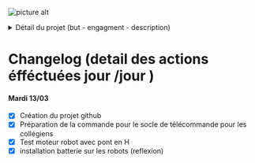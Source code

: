 ![picture alt](https://i62.servimg.com/u/f62/19/11/08/74/logoro10.png "Title is optional")
<details>
           <summary>Détail du projet (but - engagment - description)</summary>
           <p>       - Le programme permet d'initier les collégiens au code afin qu'il puissent découvrir l'arduino et au ingénieurs de partager un projet avce une equipe extérieure.
                     - Travailler en simplifiant leur contrainte afin que tous le monde puissent comprendre.
           </p>
</details>

# Changelog (detail des actions éfféctuées jour /jour ) #

#### Mardi 13/03 ####

 - [x] Création du projet github
 - [x] Préparation de la commande pour le socle de télécommande pour les collégiens
 - [x] Test moteur robot avec pont en H
 - [x] installation batterie sur les robots (reflexion)
